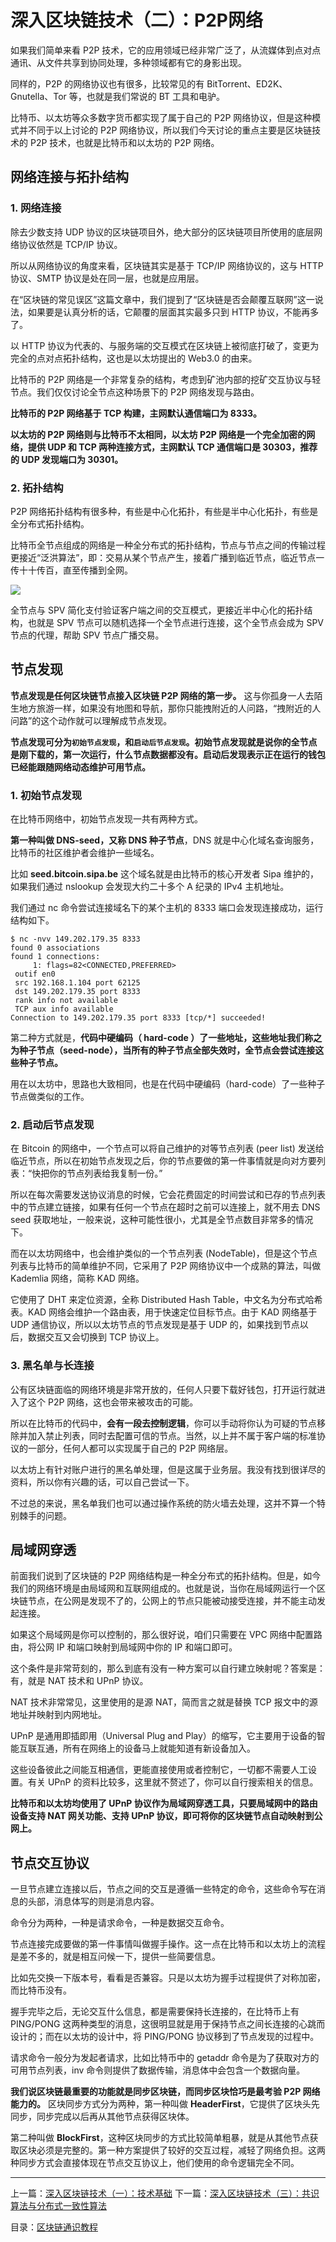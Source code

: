 # 深入区块链技术（二）：P2P网络
如果我们简单来看 P2P 技术，它的应用领域已经非常广泛了，从流媒体到点对点通讯、从文件共享到协同处理，多种领域都有它的身影出现。

同样的，P2P 的网络协议也有很多，比较常见的有 BitTorrent、ED2K、Gnutella、Tor 等，也就是我们常说的 BT 工具和电驴。

比特币、以太坊等众多数字货币都实现了属于自己的 P2P 网络协议，但是这种模式并不同于以上讨论的 P2P 网络协议，所以我们今天讨论的重点主要是区块链技术的 P2P 技术，也就是比特币和以太坊的 P2P 网络。

## 网络连接与拓扑结构
### 1. 网络连接
除去少数支持 UDP 协议的区块链项目外，绝大部分的区块链项目所使用的底层网络协议依然是 TCP/IP 协议。

所以从网络协议的角度来看，区块链其实是基于 TCP/IP 网络协议的，这与 HTTP 协议、SMTP 协议是处在同一层，也就是应用层。

在“区块链的常见误区”这篇文章中，我们提到了“区块链是否会颠覆互联网”这一说法，如果要是认真分析的话，它颠覆的层面其实最多只到 HTTP 协议，不能再多了。

以 HTTP 协议为代表的、与服务端的交互模式在区块链上被彻底打破了，变更为完全的点对点拓扑结构，这也是以太坊提出的 Web3.0 的由来。

比特币的 P2P 网络是一个非常复杂的结构，考虑到矿池内部的挖矿交互协议与轻节点。我们仅仅讨论全节点这种场景下的 P2P 网络发现与路由。

**比特币的 P2P 网络基于 TCP 构建，主网默认通信端口为 8333。**

**以太坊的 P2P 网络则与比特币不太相同，以太坊 P2P 网络是一个完全加密的网络，提供 UDP 和 TCP 两种连接方式，主网默认 TCP 通信端口是 30303，推荐的 UDP 发现端口为 30301。**

### 2. 拓扑结构
P2P 网络拓扑结构有很多种，有些是中心化拓扑，有些是半中心化拓扑，有些是全分布式拓扑结构。

比特币全节点组成的网络是一种全分布式的拓扑结构，节点与节点之间的传输过程更接近“泛洪算法”，即：交易从某个节点产生，接着广播到临近节点，临近节点一传十十传百，直至传播到全网。

![](https://github.com/yjjnls/blockchain-tutorial-cn/blob/master/img/10.1.png)

全节点与 SPV 简化支付验证客户端之间的交互模式，更接近半中心化的拓扑结构，也就是 SPV 节点可以随机选择一个全节点进行连接，这个全节点会成为 SPV 节点的代理，帮助 SPV 节点广播交易。

## 节点发现
**节点发现是任何区块链节点接入区块链 P2P 网络的第一步。** 这与你孤身一人去陌生地方旅游一样，如果没有地图和导航，那你只能拽附近的人问路，“拽附近的人问路”的这个动作就可以理解成节点发现。

**节点发现可分为`初始节点发现`，和`启动后节点发现`。初始节点发现就是说你的全节点是刚下载的，第一次运行，什么节点数据都没有。启动后发现表示正在运行的钱包已经能跟随网络动态维护可用节点。**

### 1. 初始节点发现
在比特币网络中，初始节点发现一共有两种方式。

**第一种叫做 DNS-seed，又称 DNS 种子节点**，DNS 就是中心化域名查询服务，比特币的社区维护者会维护一些域名。

比如 **seed.bitcoin.sipa.be** 这个域名就是由比特币的核心开发者 Sipa 维护的，如果我们通过 nslookup 会发现大约二十多个 A 纪录的 IPv4 主机地址。

我们通过 nc 命令尝试连接域名下的某个主机的 8333 端口会发现连接成功，运行结构如下。

```shell
$ nc -nvv 149.202.179.35 8333
found 0 associations
found 1 connections:
     1: flags=82<CONNECTED,PREFERRED>
 outif en0
 src 192.168.1.104 port 62125
 dst 149.202.179.35 port 8333
 rank info not available
 TCP aux info available
Connection to 149.202.179.35 port 8333 [tcp/*] succeeded!
```

第二种方式就是，**代码中硬编码（ hard-code ）了一些地址，这些地址我们称之为种子节点（seed-node），当所有的种子节点全部失效时，全节点会尝试连接这些种子节点。**

用在以太坊中，思路也大致相同，也是在代码中硬编码（hard-code）了一些种子节点做类似的工作。

### 2. 启动后节点发现
在 Bitcoin 的网络中，一个节点可以将自己维护的对等节点列表 (peer list) 发送给临近节点，所以在初始节点发现之后，你的节点要做的第一件事情就是向对方要列表：“快把你的节点列表给我复制一份。”

所以在每次需要发送协议消息的时候，它会花费固定的时间尝试和已存的节点列表中的节点建立链接，如果有任何一个节点在超时之前可以连接上，就不用去 DNS seed 获取地址，一般来说，这种可能性很小，尤其是全节点数目非常多的情况下。

而在以太坊网络中，也会维护类似的一个节点列表 (NodeTable)，但是这个节点列表与比特币的简单维护不同，它采用了 P2P 网络协议中一个成熟的算法，叫做 Kademlia 网络，简称 KAD 网络。

它使用了 DHT 来定位资源，全称 Distributed Hash Table，中文名为分布式哈希表。KAD 网络会维护一个路由表，用于快速定位目标节点。由于 KAD 网络基于 UDP 通信协议，所以以太坊节点的节点发现是基于 UDP 的，如果找到节点以后，数据交互又会切换到 TCP 协议上。

### 3. 黑名单与长连接
公有区块链面临的网络环境是非常开放的，任何人只要下载好钱包，打开运行就进入了这个 P2P 网络，这也会带来被攻击的可能。

所以在比特币的代码中，**会有一段去控制逻辑**，你可以手动将你认为可疑的节点移除并加入禁止列表，同时去配置可信的节点。当然，以上并不属于客户端的标准协议的一部分，任何人都可以实现属于自己的 P2P 网络层。

以太坊上有针对账户进行的黑名单处理，但是这属于业务层。我没有找到很详尽的资料，所以你有兴趣的话，可以自己尝试一下。

不过总的来说，黑名单我们也可以通过操作系统的防火墙去处理，这并不算一个特别棘手的问题。

## 局域网穿透
前面我们说到了区块链的 P2P 网络结构是一种全分布式的拓扑结构。但是，如今我们的网络环境是由局域网和互联网组成的。也就是说，当你在局域网运行一个区块链节点，在公网是发现不了的，公网上的节点只能被动接受连接，并不能主动发起连接。

如果这个局域网是你可以控制的，那么很好说，咱们只需要在 VPC 网络中配置路由，将公网 IP 和端口映射到局域网中你的 IP 和端口即可。

这个条件是非常苛刻的，那么到底有没有一种方案可以自行建立映射呢？答案是：有，就是 NAT 技术和 UPnP 协议。

NAT 技术非常常见，这里使用的是源 NAT，简而言之就是替换 TCP 报文中的源地址并映射到内网地址。

UPnP 是通用即插即用（Universal Plug and Play）的缩写，它主要用于设备的智能互联互通，所有在网络上的设备马上就能知道有新设备加入。

这些设备彼此之间能互相通信，更能直接使用或者控制它，一切都不需要人工设置。有关 UPnP 的资料比较多，这里就不赘述了，你可以自行搜索相关的信息。

**比特币和以太坊均使用了 UPnP 协议作为局域网穿透工具，只要局域网中的路由设备支持 NAT 网关功能、支持 UPnP 协议，即可将你的区块链节点自动映射到公网上。**

## 节点交互协议
一旦节点建立连接以后，节点之间的交互是遵循一些特定的命令，这些命令写在消息的头部，消息体写的则是消息内容。

命令分为两种，一种是请求命令，一种是数据交互命令。

节点连接完成要做的第一件事情叫做握手操作。这一点在比特币和以太坊上的流程是差不多的，就是相互问候一下，提供一些简要信息。

比如先交换一下版本号，看看是否兼容。只是以太坊为握手过程提供了对称加密，而比特币没有。

握手完毕之后，无论交互什么信息，都是需要保持长连接的，在比特币上有 PING/PONG 这两种类型的消息，这很明显就是用于保持节点之间长连接的心跳而设计的；而在以太坊的设计中，将 PING/PONG 协议移到了节点发现的过程中。

请求命令一般分为发起者请求，比如比特币中的 getaddr 命令是为了获取对方的可用节点列表，inv 命令则提供了数据传输，消息体中会包含一个数据向量。

**我们说区块链最重要的功能就是同步区块链，而同步区块恰巧是最考验 P2P 网络能力的。** 区块同步方式分为两种，第一种叫做 **HeaderFirst**，它提供了区块头先同步，同步完成以后再从其他节点获得区块体。

第二种叫做 **BlockFirst**，这种区块同步的方式比较简单粗暴，就是从其他节点获取区块必须是完整的。第一种方案提供了较好的交互过程，减轻了网络负担。这两种同步方式会直接体现在节点交互协议上，他们使用的命令逻辑完全不同。

---
上一篇：[深入区块链技术（一）：技术基础](https://github.com/yjjnls/blockchain-tutorial-cn/blob/master/doc/09.%E6%B7%B1%E5%85%A5%E5%8C%BA%E5%9D%97%E9%93%BE%E6%8A%80%E6%9C%AF%EF%BC%88%E4%B8%80%EF%BC%89%EF%BC%9A%E6%8A%80%E6%9C%AF%E5%9F%BA%E7%A1%80.md)      下一篇：[深入区块链技术（三）：共识算法与分布式一致性算法](https://github.com/yjjnls/blockchain-tutorial-cn/blob/master/doc/11.%E6%B7%B1%E5%85%A5%E5%8C%BA%E5%9D%97%E9%93%BE%E6%8A%80%E6%9C%AF%EF%BC%88%E4%B8%89%EF%BC%89%EF%BC%9A%E5%85%B1%E8%AF%86%E7%AE%97%E6%B3%95%E4%B8%8E%E5%88%86%E5%B8%83%E5%BC%8F%E4%B8%80%E8%87%B4%E6%80%A7%E7%AE%97%E6%B3%95.md)

目录：[区块链通识教程](https://github.com/yjjnls/blockchain-tutorial-cn)
